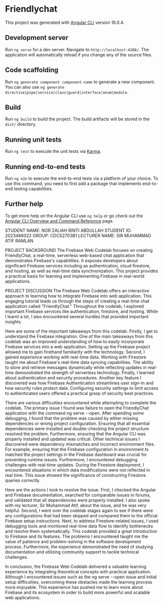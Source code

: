 # Friendlychat

This project was generated with [Angular CLI](https://github.com/angular/angular-cli) version 16.0.4.

## Development server

Run `ng serve` for a dev server. Navigate to `http://localhost:4200/`. The application will automatically reload if you change any of the source files.

## Code scaffolding

Run `ng generate component component-name` to generate a new component. You can also use `ng generate directive|pipe|service|class|guard|interface|enum|module`.

## Build

Run `ng build` to build the project. The build artifacts will be stored in the `dist/` directory.

## Running unit tests

Run `ng test` to execute the unit tests via [Karma](https://karma-runner.github.io).

## Running end-to-end tests

Run `ng e2e` to execute the end-to-end tests via a platform of your choice. To use this command, you need to first add a package that implements end-to-end testing capabilities.

## Further help

To get more help on the Angular CLI use `ng help` or go check out the [Angular CLI Overview and Command Reference](https://angular.io/cli) page.

STUDENT NAME: NOR ZALIAH BINTI ABDULLAH
STUDENT ID: 2023466022
GROUP: CDCS2703B1
LECTURER NAME: SIR MUHAMMAD ATIF RAMLAN

PROJECT BACKGROUND
The Firebase Web Codelab focuses on creating FriendlyChat, a real-time, serverless web-based chat application that demonstrates Firebase's capabilities. It exposes developers about significant Firebase services including as authentication, cloud firestore, and hosting, as well as real-time data synchronization. This project provides a practical basis for learning and implementing Firebase in real-world applications.

PROJECT DISCUSSION
The Firebase Web Codelab offers an interactive approach to learning how to integrate Firebase into web application. This engaging tutorial leads us through the steps of creating a real-time chat application called "FriendlyChat." Throughout the codelab, I explored important Firebase services like authentication, firestore, and hosting. While I learnt a lot, I also encountered several hurdles that provided important insights. 

Here are some of the important takeaways from this codelab. Firstly, I get to understand the Firebase integration. One of the main takeaways from this codelab was an improved understanding of how to easily incorporate Firebase services into a web application. Setting up the Firebase project allowed me to gain firsthand familiarity with the technology. Second, I gained experience working with real-time data. Working with Firestore taught me about Firebase's real-time data syncing capabilities. The ability to store and retrieve messages dynamically while reflecting updates in real-time demonstrated the strength of serverless technology. Finally, I learned about authentication and security procedures. Another key feature I discovered was how Firebase Authentication streamlines user sign-in and how security rules protect data. Configuring security settings to limit access to authenticated users offered a practical grasp of security best practices. 

There are various difficulties encountered while attempting to complete the codelab. The primary issue I found was failure to open the FriendlyChat application with the command ng serve --open. After spending some debugging, I found that the problem was caused by either missing dependencies or wrong project configuration. Ensuring that all essential dependencies were installed and double-checking the project structure resolved the problem. Furthermore, ensuring that the Angular CLI was properly installed and updated was critical. Other technical issues I discovered were dependency mismatches and incorrect environment files. For example, ensuring that the Firebase configuration in environment.ts matched the project settings in the Firebase dashboard was crucial for preventing runtime issues. Furthermore, I encountered debugging challenges with real-time updates. During the Firestore deployment, I encountered situations in which data modifications were not reflected in real time. This issue showed the significance of constructing Firestore queries correctly.

Here are the actions I took to resolve the issue. First, I checked the Angular and Firebase documentation, searched for comparable issues in forums, and validated that all dependencies were properly installed. I also spoke with my lecturer, Sir Muhammad Atif, about the issue, and he was very helpful. Second, I went over the codelab stages again to see if there were any configurations that had been skipped and compared them to the official Firebase setup instructions. Next, to address Firestore-related issues, I used debugging tools and monitored real-time data flow to identify bottlenecks and resolve them systematically. This codelab provided a great introduction to Firebase and its features. The problems I encountered taught me the value of patience and problem-solving in the software development process. Furthermore, the experience demonstrated the need of studying documentation and utilizing community support to tackle technical challenges. 

In conclusion, the Firebase Web Codelab delivered a valuable learning experience by integrating theoretical concepts with practical application. Although I encountered issues such as the ng serve --open issue and initial setup difficulties, overcoming these obstacles made the learning process more enjoyable. This experience has pushed me to learn more about Firebase and its ecosystem in order to build more powerful and scalable web applications. 
